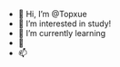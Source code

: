 - 👋 Hi, I’m @Topxue
- 👀 I’m interested in study!
- 🌱 I’m currently learning
- 💞️ 
- 📫

<!---
Topxue/Topxue is a ✨ special ✨ repository because its `README.md` (this file) appears on your GitHub profile.
You can click the Preview link to take a look at your changes.
--->
